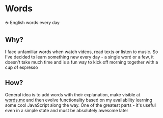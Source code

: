 # Words

☕ English words every day

## Why?

I face unfamiliar words when watch videos, read texts or listen to music. So I've decided to learn something new every day - a single word or a few, it doesn't take much time and is a fun way to kick off morning together with a cup of espresso

## How?

General idea is to add words with their explanation, make visible at [words.mx](https://words.mx) and then evolve functionality based on my availability learning some cool JavaScript along the way. One of the greatest parts - it's useful even in a simple state and must be absolutely awesome later
